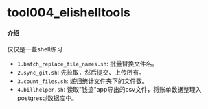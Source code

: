# tool004_elishelltools

#### 介绍

仅仅是一些shell练习

* `1.batch_replace_file_names.sh`: 批量替换文件名。
* `2.sync_git.sh`: 先拉取，然后提交、上传所有。
* `3.count_files.sh`: 递归统计文件夹下的文件数。
* `4.billhelper.sh`: 读取"钱迹"app导出的csv文件，将账单数据整理入postgresql数据库中。
